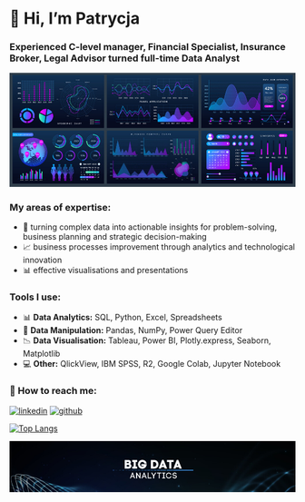# 👋 Hi, I’m Patrycja
  
### Experienced C-level manager, Financial Specialist, Insurance Broker, Legal Advisor turned full-time Data Analyst

<picture>
  <source media="(prefers-color-scheme: dark)" srcset="https://github.com/PatrycjaDanilczuk/PatrycjaDanilczuk/blob/main/Dashboard.png">
  <source media="(prefers-color-scheme: light)" srcset="https://github.com/PatrycjaDanilczuk/PatrycjaDanilczuk/blob/main/Dashboard.png">
  <img alt="Shows dashboard in dark mode" src="https://github.com/PatrycjaDanilczuk/PatrycjaDanilczuk/blob/main/Dashboard.png">
</picture>

### My areas of expertise: 
  - :dart: turning complex data into actionable insights for problem-solving, business planning and strategic decision-making
  - :chart_with_upwards_trend: business processes improvement through analytics and technological innovation
  - :bar_chart: effective visualisations and presentations

### Tools I use:
- :bar_chart: **Data Analytics:** SQL, Python, Excel, Spreadsheets
- :wrench: **Data Manipulation:** Pandas, NumPy, Power Query Editor
- :chart_with_downwards_trend: **Data Visualisation:** Tableau, Power BI, Plotly.express, Seaborn, Matplotlib
- :computer: **Other:** QlickView, IBM SPSS, R2, Google Colab, Jupyter Notebook
  
### :speech_balloon: How to reach me: 
[<img src='https://cdn.jsdelivr.net/npm/simple-icons@3.0.1/icons/linkedin.svg' alt='linkedin' height='40'>](https://www.linkedin.com/in/patrycja-danilczuk/) 
[<img src='https://cdn.jsdelivr.net/npm/simple-icons@3.0.1/icons/github.svg' alt='github' height='40'>](https://github.com/PatrycjaDanilczuk)  

[![Top Langs](https://github-readme-stats.vercel.app/api/top-langs/?username=PatrycjaDanilczuk)](https://github.com/anuraghazra/github-readme-stats)


<picture>
  <source media="(prefers-color-scheme: dark)" srcset="https://github.com/PatrycjaDanilczuk/PatrycjaDanilczuk/blob/main/BigData.png">
  <source media="(prefers-color-scheme: light)" srcset="https://github.com/PatrycjaDanilczuk/PatrycjaDanilczuk/blob/main/BigData.png">
  <img alt="Shows Big Data Analystics sign in dark mode" src="https://github.com/PatrycjaDanilczuk/PatrycjaDanilczuk/blob/main/BigData.png">
</picture>

<!---
PatrycjaDanilczuk/PatrycjaDanilczuk is a ✨ special ✨ repository because its `README.md` (this file) appears on your GitHub profile.
You can click the Preview link to take a look at your changes.
--->

